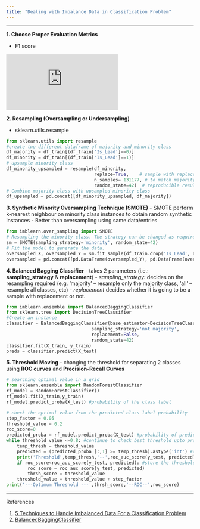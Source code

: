 ```yaml
---
title: "Dealing with Imbalance Data in Classification Problem"
---
```


---
**1. Choose Proper Evaluation Metrics**
   - F1 score
  
  ![image](https://latex.codecogs.com/gif.latex?%5Cdpi%7B150%7D%20%5Cbg_white%20%5Clarge%20F_%7B1%7D%20%3D%202%5B%5Cfrac%7B%28precision%29%28recall%29%7D%7B%28precision%29&plus;recall%7D%5D)
  
**2. Resampling (Oversampling or Undersampling)**
   - sklearn.utils.resample
  
```python
from sklearn.utils import resample
#create two different dataframe of majority and minority class 
df_majority = df_train[(df_train['Is_Lead']==0)] 
df_minority = df_train[(df_train['Is_Lead']==1)] 
# upsample minority class
df_minority_upsampled = resample(df_minority, 
                                 replace=True,    # sample with replacement
                                 n_samples= 131177, # to match majority class
                                 random_state=42)  # reproducible results
# Combine majority class with upsampled minority class
df_upsampled = pd.concat([df_minority_upsampled, df_majority])
```

**3. Synthetic Minority Oversampling Technique (SMOTE)**
    - SMOTE perform k-nearest neighbour on minority class instances to obtain random synthetic instances
    - Better than oversampling using same data/entries
```python
from imblearn.over_sampling import SMOTE
# Resampling the minority class. The strategy can be changed as required.
sm = SMOTE(sampling_strategy='minority', random_state=42)
# Fit the model to generate the data.
oversampled_X, oversampled_Y = sm.fit_sample(df_train.drop('Is_Lead', axis=1), df_train['Is_Lead'])
oversampled = pd.concat([pd.DataFrame(oversampled_Y), pd.DataFrame(oversampled_X)], axis=1)
```

**4. Balanced Bagging Classifier**
    - takes 2 parameters (i.e.: **sampling_strategy** & **replacement**)
    - *sampling_strategy:* decides on the resampling required (e.g. ‘majority’ – resample only the majority class, ‘all’ – resample all classes, etc)
    - *replacement* decides whether it is going to be a sample with replacement or not.

```python
from imblearn.ensemble import BalancedBaggingClassifier
from sklearn.tree import DecisionTreeClassifier
#Create an instance
classifier = BalancedBaggingClassifier(base_estimator=DecisionTreeClassifier(),
                                sampling_strategy='not majority',
                                replacement=False,
                                random_state=42)
classifier.fit(X_train, y_train)
preds = classifier.predict(X_test)
```

**5. Threshold Moving**
    - changing the threshold for separating 2 classes using **ROC curves** and **Precision-Recall Curves**
```python
# searching optimal value in a grid
from sklearn.ensemble import RandomForestClassifier
rf_model = RandomForestClassifier()
rf_model.fit(X_train,y_train)   
rf_model.predict_proba(X_test) #probability of the class label

# check the optimal value from the predicted class label probability
step_factor = 0.05 
threshold_value = 0.2 
roc_score=0
predicted_proba = rf_model.predict_proba(X_test) #probability of prediction
while threshold_value <=0.8: #continue to check best threshold upto probability 0.8
    temp_thresh = threshold_value
    predicted = (predicted_proba [:,1] >= temp_thresh).astype('int') #change the class boundary for prediction
    print('Threshold',temp_thresh,'--',roc_auc_score(y_test, predicted))
    if roc_score<roc_auc_score(y_test, predicted): #store the threshold for best classification
        roc_score = roc_auc_score(y_test, predicted)
        thrsh_score = threshold_value
    threshold_value = threshold_value + step_factor
print('---Optimum Threshold ---',thrsh_score,'--ROC--',roc_score)
```


---
References
1. [5 Techniques to Handle Imbalanced Data For a Classification Problem](https://www.analyticsvidhya.com/blog/2021/06/5-techniques-to-handle-imbalanced-data-for-a-classification-problem/)
2. [BalancedBaggingClassifier](https://imbalanced-learn.org/stable/references/generated/imblearn.ensemble.BalancedBaggingClassifier.html)
